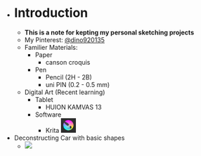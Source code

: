 - # Introduction
	- **This is a note for kepting my personal sketching projects**
	- My Pinterest: [@dino920135](https://pin.it/4odSlE4)
	- Familier Materials:
		- Paper
			- canson croquis
		- Pen
			- Pencil (2H - 2B)
			- uni PIN (0.2 - 0.5 mm)
	- Digital Art (Recent learning)
		- Tablet
			- HUION KAMVAS 13
		- Software
			- Krita ![image.png](../assets/image_1662281718227_0.png)
- Deconstructing Car with basic shapes
	- ![](https://i.pinimg.com/originals/6a/8e/c2/6a8ec232e3ce8329705a829828bc7df9.png)